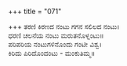 +++
title = "071"

+++
ತರಣಿ ಕಿರಣದ ನಂಟು ಗಗನ ಸಲಿಲದ ನಂಟು।  
ಧರಣಿ ಚಲನೆಯ ನಂಟು ಮರುತನೊಳ್ನಂಟು॥  
ಪರಿಪರಿಯ ನಂಟುಗಳಿನೊಂದು ಗಂಟೀ ವಿಶ್ವ।  
ಕಿರಿದು ಪಿರಿದೊಂದಂಟು - ಮಂಕುತಿಮ್ಮ॥  
